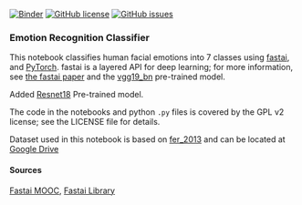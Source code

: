 [![Binder](https://mybinder.org/badge_logo.svg)](https://hub.gke2.mybinder.org/user/devnons-emotion-tion-classifier-82y5mg6l/tree)
[![GitHub license](https://img.shields.io/github/license/devnons/Emotion-Recognition-Classifier)](https://github.com/devnons/Emotion-Recognition-Classifier/blob/main/LICENSE)
[![GitHub issues](https://img.shields.io/github/issues/devnons/Emotion-Recognition-Classifier)](https://github.com/devnons/Emotion-Recognition-Classifier/issues)

### Emotion Recognition Classifier

This notebook classifies human facial emotions into 7 classes using [fastai](https://docs.fast.ai/), and [PyTorch](https://pytorch.org/). fastai is a layered API for deep learning; for more information, see [the fastai paper](https://www.mdpi.com/2078-2489/11/2/108) and the [vgg19_bn](https://www.kaggle.com/pytorch/vgg19bn) pre-trained model.

Added [Resnet18](https://pytorch.org/hub/pytorch_vision_resnet/) Pre-trained model.

The code in the notebooks and python `.py` files is covered by the GPL v2 license; see the LICENSE file for details.

Dataset used in this notebook is based on [fer_2013](https://www.kaggle.com/aspiring1/fer2013-images) and can be located at [Google Drive](https://drive.google.com/file/d/1yCYa3IvsvYTkjkl4bvs96pWQfcgOJpxu/view?usp=sharing) 

#### Sources
[Fastai MOOC](https://course.fast.ai/),
[Fastai Library](https://docs.fast.ai/)


